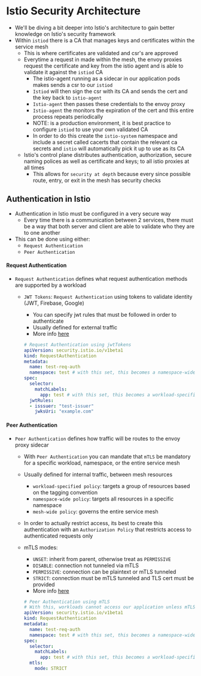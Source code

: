 <h1>Istio Security Architecture</h1>
 
* We'll be diving a bit deeper into Istio's architecture to gain better knowledge on Istio's security framework
* Within `istiod` there is a CA that manages keys and certificates within the service mesh
  - This is where certificates are validated and csr's are approved
  - Everytime a request in made within the mesh, the envoy proxies request the certificate and key from the istio agent and is able to validate it against the `istiod` CA
    * The istio-agent running as a sidecar in our application pods makes sends a csr to our `istiod`
    * `Istiod` will then sign the csr with its CA and sends the cert and the key back to `istio-agent`
    * `Istio-agent` then passes these credentials to the envoy proxy
    * `Istio-agent` the monitors the expiration of the cert and this entire process repeats periodically 
    * NOTE: is a production environment, it is best practice to configure `istiod` to use your own validated CA
    * In order to do this create the `istio-system` namespace and include a secret called cacerts that contain the relevant ca secrets and `istio` will automatically pick it up to use as its CA
  - Istio's control plane distributes authentication, authorization, secure naming polices as well as certificate and keys; to all istio proxies at all times
    * This allows for `security at depth` because every since possible route, entry, or exit in the mesh has security checks

<h2>Authentication in Istio</h2>
 
* Authentication in Istio must be configured in a very secure way
  - Every time there is a communication between 2 services, there must be a way that both server and client are able to validate who they are to one another
* This can be done using either: 
  - `Request Authentication`
  - `Peer Authentication`

<h4>Request Authentication</h4>
 
* `Request Authentication` defines what request authentication methods are supported by a workload
  - `JWT Tokens`: `Request Authentication` using tokens to validate identity (JWT, Firebase, Google)
    * You can specify jwt rules that must be followed in order to authenticate
    * Usually defined for external traffic
    * More info [here](https://istio.io/latest/docs/reference/config/security/request_authentication/)
 
    ```yml
    # Request Authentication using jwtTokens
    apiVersion: security.istio.io/v1beta1
    kind: RequestAuthentication
    metadata:
      name: test-req-auth
      namespace: test # with this set, this becomes a namespace-wide policy; if this and labels are not set it becomes mesh wide
    spec:
      selector:
        matchLabels:
          app: test # with this set, this becomes a workload-specified policy
      jwtRules:
      - isssuer: "test-issuer"
        jwksUri: "example.com"
    ```

<h4>Peer Authentication</h4>
 
* `Peer Authentication` defines how traffic will be routes to the envoy proxy sidecar
  - With `Peer Authentication` you can mandate that `mTLS` be mandatory for a specific workload, namespace, or the entire service mesh
  - Usually defined for internal traffic, between mesh resources
    * `workload-specified policy`: targets a group of resources based on the tagging convention
    * `namespace-wide policy`: targets all resources in a specific namespace
    * `mesh-wide policy`: governs the entire service mesh 
  - In order to actually restrict access, its best to create this authentication with an `Authorization Policy` that restricts access to authenticated requests only
  - mTLS modes:
    * `UNSET`: inherit from parent, otherwise treat as `PERMISSIVE`
    * `DISABLE`: connection not tunneled via mTLS
    * `PERMISSIVE`: connection can be plaintext or mTLS tunneled
    * `STRICT`: connection must be mTLS tunneled and TLS cert must be provided
    * More info [here](https://istio.io/latest/docs/reference/config/security/peer_authentication/)
 
    ```yml
    # Peer Authentication using mTLS
    # With this, workloads cannot access our application unless mTLS is enabled
    apiVersion: security.istio.io/v1beta1
    kind: RequestAuthentication
    metadata:
      name: test-req-auth
      namespace: test # with this set, this becomes a namespace-wide policy; if this is set to istio-system it becomes mesh-wide
    spec:
      selector:
        matchLabels:
          app: test # with this set, this becomes a workload-specified policy
      mtls:
        mode: STRICT
    ```

